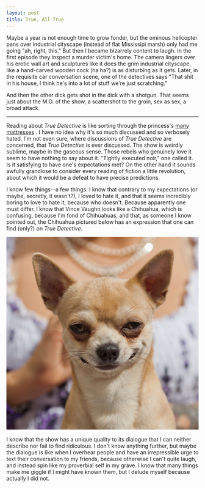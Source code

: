 ```yaml
---
layout: post
title: True, All True
---
```


Maybe a year is not enough time to grow fonder, but the ominous helicopter pans over industrial cityscape (instead of flat Mississipi marsh) only had me going "ah, right, this." But then I became bizarrely content to laugh. In the first episode they inspect a murder victim's home. The camera lingers over his erotic wall art and sculptures like it does the grim industrial cityscape, like a hand-carved wooden cock (ha ha?) is as disturbing as it gets. Later, in the requisite car conversation scene, one of the detectives says "That shit in his house, I think he's into a lot of stuff we're just scratching."

And then the other dick gets shot in the dick with a shotgun. That seems just about the M.O. of the show, a scattershot to the groin, sex as sex, a broad attack.

---

Reading about *True Detective* is like sorting through the princess's [many mattresses](http://uproxx.com/tv/2015/07/every-episode-of-true-detective/)
. I have no idea why it's so much discussed and so verbosely hated. I'm not even sure, where discussions of *True Detective* are concerned, that *True Detective* is ever discussed. The show is weirdly sublime, maybe in the gaseous sense. Those rebels who genuinely love it seem to have nothing to say about it. "Tightly executed noir," one called it. Is it satisfying to have one's expectations met? On the other hand it sounds awfully grandiose to consider every reading of fiction a little revolution, about which it would be a defeat to have precise predictions.

I know few things--a few things: I know that contrary to my expectations (or maybe, secretly, it wasn't?), I loved to hate it, and that it seems incredibly boring to love to hate it, because who doesn't. Because apparently one must differ. I know that Vince Vaughn looks like a Chihuahua, which is confusing, because I'm fond of Chihuahuas, and that, as someone I know pointed out, the Chihuahua pictured below has an expression that one can find (only?) on *True Detective*.

![Grim Chihuahua](resources/img/chihuahua_non_smile.jpg "Chihuahua")

I know that the show has a unique quality to its dialogue that I can neither describe nor fail to find ridiculous. I don't know anything further, but maybe the dialogue is like when I overhear people and have an irrepressible urge to text their conversation to my friends, because otherwise I can't quite laugh, and instead spin like my proverbial self in my grave. I know that many things make me giggle if I might have known them, but I delude myself because actually I did not.
